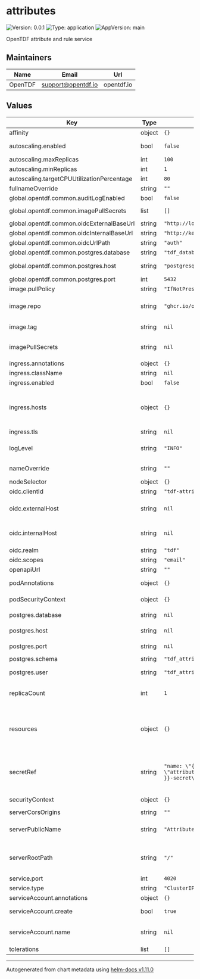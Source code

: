 # attributes

![Version: 0.0.1](https://img.shields.io/badge/Version-0.0.1-informational?style=flat-square) ![Type: application](https://img.shields.io/badge/Type-application-informational?style=flat-square) ![AppVersion: main](https://img.shields.io/badge/AppVersion-main-informational?style=flat-square)

OpenTDF attribute and rule service

## Maintainers

| Name   | Email | Url |
| ------ | ----- | --- |
| OpenTDF | support@opentdf.io | opentdf.io |

## Values

| Key                                        | Type   | Default                                                       | Description                                                                                                                                                                                                                                                              |
| ------------------------------------------ | ------ | ------------------------------------------------------------- | ------------------------------------------------------------------------------------------------------------------------------------------------------------------------------------------------------------------------------------------------------------------------ |
| affinity                                   | object | `{}`                                                          | Pod scheduling preferences                                                                                                                                                                                                                                               |
| autoscaling.enabled                        | bool   | `false`                                                       | Enables autoscaling. When set to `true`, `replicas` is no longer applied.                                                                                                                                                                                                |
| autoscaling.maxReplicas                    | int    | `100`                                                         | Sets maximum replicas for autoscaling.                                                                                                                                                                                                                                   |
| autoscaling.minReplicas                    | int    | `1`                                                           | Sets minimum replicas for autoscaling.                                                                                                                                                                                                                                   |
| autoscaling.targetCPUUtilizationPercentage | int    | `80`                                                          | Target average CPU usage across all the pods                                                                                                                                                                                                                             |
| fullnameOverride                           | string | `""`                                                          | The fully qualified appname override                                                                                                                                                                                                                                     |
| global.opentdf.common.auditLogEnabled      | bool   | `false`                                                       | Enable audit logging                                                                                                                                                                                                                                                     |
| global.opentdf.common.imagePullSecrets     | list   | `[]`                                                          | JSON passed to the deployment's `template.spec.imagePullSecrets`                                                                                                                                                                                                         |
| global.opentdf.common.oidcExternalBaseUrl  | string | `"http://localhost:65432"`                                    | Base external url of OIDC provider                                                                                                                                                                                                                                       |
| global.opentdf.common.oidcInternalBaseUrl  | string | `"http://keycloak-http"`                                      | Base internal k8s url of OIDC provider                                                                                                                                                                                                                                   |
| global.opentdf.common.oidcUrlPath          | string | `"auth"`                                                      | Optional path added to base OIDC url                                                                                                                                                                                                                                     |
| global.opentdf.common.postgres.database    | string | `"tdf_database"`                                              | The database name within the given server                                                                                                                                                                                                                                |
| global.opentdf.common.postgres.host        | string | `"postgresql"`                                                | postgres server's k8s name or global DNS for external server                                                                                                                                                                                                             |
| global.opentdf.common.postgres.port        | int    | `5432`                                                        | postgres server port                                                                                                                                                                                                                                                     |
| image.pullPolicy                           | string | `"IfNotPresent"`                                              | The container's `imagePullPolicy`                                                                                                                                                                                                                                        |
| image.repo                                 | string | `"ghcr.io/opentdf/attributes"`                                | The image selector, also called the 'image name' in k8s documentation and 'image repository' in docker's guides.                                                                                                                                                         |
| image.tag                                  | string | `nil`                                                         | `Chart.AppVersion` will be used for image tag, override here if needed                                                                                                                                                                                                   |
| imagePullSecrets                           | string | `nil`                                                         | JSON passed to the deployment's `template.spec.imagePullSecrets`. Overrides `global.opentdf.common.imagePullSecrets`                                                                                                                                                     |
| ingress.annotations                        | object | `{}`                                                          | Ingress annotations                                                                                                                                                                                                                                                      |
| ingress.className                          | string | `nil`                                                         | Ingress class to use.                                                                                                                                                                                                                                                    |
| ingress.enabled                            | bool   | `false`                                                       | Enables the Ingress                                                                                                                                                                                                                                                      |
| ingress.hosts                              | object | `{}`                                                          | Map in the form: [hostname]: [path]: pathType: your-pathtype [default: "ImplementationSpecific"] serviceName: your-service [default: `service.fullname`] servicePort: service-port [default: `service.port` above]                                                       |
| ingress.tls                                | string | `nil`                                                         | Ingress TLS configuration                                                                                                                                                                                                                                                |
| logLevel                                   | string | `"INFO"`                                                      | Sets the default loglevel for the application. One of the valid python logging levels: `DEBUG, INFO, WARNING, ERROR, CRITICAL`                                                                                                                                           |
| nameOverride                               | string | `""`                                                          | Select a specific name for the resource, instead of the default, attributes                                                                                                                                                                                              |
| nodeSelector                               | object | `{}`                                                          | Node labels for pod assignment                                                                                                                                                                                                                                           |
| oidc.clientId                              | string | `"tdf-attributes"`                                            | Client id used for swagger-ui oauth                                                                                                                                                                                                                                      |
| oidc.externalHost                          | string | `nil`                                                         | Override for `global.opentdf.common.oidcExternalBaseUrl` & url path                                                                                                                                                                                                      |
| oidc.internalHost                          | string | `nil`                                                         | Override for `global.opentdf.common.oidcInternalBaseUrl` & url path                                                                                                                                                                                                      |
| oidc.realm                                 | string | `"tdf"`                                                       | Realm used for swagger-ui oauth                                                                                                                                                                                                                                          |
| oidc.scopes                                | string | `"email"`                                                     | OIDC scopes used for swagger-ui pauth                                                                                                                                                                                                                                    |
| openapiUrl                                 | string | `""`                                                          | Set to enable openapi endpoint                                                                                                                                                                                                                                           |
| podAnnotations                             | object | `{}`                                                          | Values for the deployment `spec.template.metadata.annotations` field                                                                                                                                                                                                     |
| podSecurityContext                         | object | `{}`                                                          | Values for deployment's `spec.template.spec.securityContext`                                                                                                                                                                                                             |
| postgres.database                          | string | `nil`                                                         | Override for `global.opentdf.common.postgres.database`                                                                                                                                                                                                                   |
| postgres.host                              | string | `nil`                                                         | Override for `global.opentdf.common.postgres.host`                                                                                                                                                                                                                       |
| postgres.port                              | string | `nil`                                                         | Override for `global.opentdf.common.postgres.post`                                                                                                                                                                                                                       |
| postgres.schema                            | string | `"tdf_attribute"`                                             | The entitlement schema                                                                                                                                                                                                                                                   |
| postgres.user                              | string | `"tdf_attribute_manager"`                                     | Must be a postgres user with `tdf_attribute_manager` role                                                                                                                                                                                                                |
| replicaCount                               | int    | `1`                                                           | Sets the default number of pod replicas in the deployment. Ignored if `autoscaling.enabled` == true                                                                                                                                                                      |
| resources                                  | object | `{}`                                                          | Specify required limits for deploying this service to a pod. We usually recommend not to specify default resources and to leave this as a conscious choice for the user. This also increases chances charts run on environments with little resources, such as Minikube. |
| secretRef                                  | string | `"name: \"{{ template \"attributes.fullname\" . }}-secret\""` | JSON to locate a k8s secret containing environment variables. Notably, this file should include the following environemnt variable definitions: POSTGRES_PASSWORD: Password corresponding to `postgres.user` below                                                       |
| securityContext                            | object | `{}`                                                          | Values for deployment's `spec.template.spec.containers.securityContext`                                                                                                                                                                                                  |
| serverCorsOrigins                          | string | `""`                                                          | Allowed origins for CORS                                                                                                                                                                                                                                                 |
| serverPublicName                           | string | `"Attribute Authority"`                                       | Name of application. Used during oauth flows, for example when connecting to the OpenAPI endpoint with an OAuth authentication                                                                                                                                           |
| serverRootPath                             | string | `"/"`                                                         | Base path for this service. Allows serving multiple REST services from the same origin, e.g. using an ingress with prefix mapping as suggested below.                                                                                                                    |
| service.port                               | int    | `4020`                                                        | Port to assign to the `http` port                                                                                                                                                                                                                                        |
| service.type                               | string | `"ClusterIP"`                                                 | Service `spec.type`                                                                                                                                                                                                                                                      |
| serviceAccount.annotations                 | object | `{}`                                                          | Annotations to add to the service account                                                                                                                                                                                                                                |
| serviceAccount.create                      | bool   | `true`                                                        | Specifies whether a service account should be created                                                                                                                                                                                                                    |
| serviceAccount.name                        | string | `nil`                                                         | The name of the service account to use. If not set and create is true, a name is generated using the fullname template                                                                                                                                                   |
| tolerations                                | list   | `[]`                                                          | Tolerations for nodes that have taints on them                                                                                                                                                                                                                           |

---

Autogenerated from chart metadata using [helm-docs v1.11.0](https://github.com/norwoodj/helm-docs/releases/v1.11.0)
